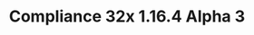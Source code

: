 ---
title: Compliance 32x 1.16.4 Alpha 3
permalink: /article/compliance32x/1.16.4/A3
comments: true
comments-id: 1.16.4-32x-Alpha-3
header-img: article/compliance32x/1.16.4-A3.png

long_text: Another friday, another Compliance alpha! This time, thanks to our awesome contributors, we're adding items, improving and adding blocks and much more! <br><br> <strong>DISCLAIMER:</strong> As indicated by the Alpha tag, this version is very work-in-progress, and as such contains a some placeholder textures. It is not the final look of the pack; many textures will have to be edited to match the general stylistic direction of the pack. <br><br> Stay tuned for future updates!

main_changelog: article/compliance32x/1.16.4/changelog

download:
  - Alpha 3 - 1.16.4:
    - https://github.com/Compliance-Resource-Pack/Resource-Pack-32x/releases/download/alpha-3/Compliance-32x-Alpha-3.zip

---